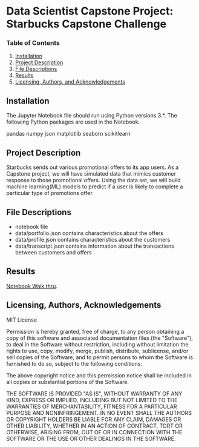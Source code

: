 # Data Scientist Capstone Project: Starbucks Capstone Challenge
### Table of Contents

1. [Installation](#installation)
2. [Project Description](#project)
3. [File Descriptions](#files)
4. [Results](#results)
5. [Licensing, Authors, and Acknowledgements](#licensing)

## Installation <a name="installation"></a>

The Jupyter Notebook file should run using Python versions 3.*. The following Python packages are used in the Notebook.

pandas 
numpy
json
matplotlib
seaborn
scikitlearn

## Project Description<a name="project"></a>

Starbucks sends out various promotional offers to its app users. As a Capstone project, we will have simulated data that mimics customer response to those promotional offers. Using the data set,  we will build machine learning(ML) models to predict if a user is likely to complete a particular type of promotions offer.

## File Descriptions <a name="files"></a>

- notebook file
- data/portfolio.json contains characteristics about the offers
- data/profile.json contains characteristics about the customers
- data/transcript.json contains information about the transactions between customers and offers    


## Results<a name="results"></a>

[Notebook Walk thru](https://medium.com/@learningsigma/do-you-prefer-bogo-or-a-discount-offer-on-your-starbucks-app-21416bba7da5).

## Licensing, Authors, Acknowledgements<a name="licensing"></a>

MIT License

Permission is hereby granted, free of charge, to any person obtaining a copy of this software and associated documentation files (the "Software"), to deal in the Software without restriction, including without limitation the rights to use, copy, modify, merge, publish, distribute, sublicense, and/or sell copies of the Software, and to permit persons to whom the Software is furnished to do so, subject to the following conditions:

The above copyright notice and this permission notice shall be included in all copies or substantial portions of the Software.

THE SOFTWARE IS PROVIDED "AS IS", WITHOUT WARRANTY OF ANY KIND, EXPRESS OR IMPLIED, INCLUDING BUT NOT LIMITED TO THE WARRANTIES OF MERCHANTABILITY, FITNESS FOR A PARTICULAR PURPOSE AND NONINFRINGEMENT. IN NO EVENT SHALL THE AUTHORS OR COPYRIGHT HOLDERS BE LIABLE FOR ANY CLAIM, DAMAGES OR OTHER LIABILITY, WHETHER IN AN ACTION OF CONTRACT, TORT OR OTHERWISE, ARISING FROM, OUT OF OR IN CONNECTION WITH THE SOFTWARE OR THE USE OR OTHER DEALINGS IN THE SOFTWARE.
